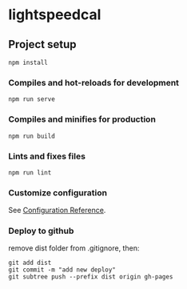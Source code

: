 # lightspeedcal

## Project setup
```
npm install
```

### Compiles and hot-reloads for development
```
npm run serve
```

### Compiles and minifies for production
```
npm run build
```

### Lints and fixes files
```
npm run lint
```

### Customize configuration
See [Configuration Reference](https://cli.vuejs.org/config/).


### Deploy to github
remove dist folder from .gitignore, then:
```
git add dist
git commit -m "add new deploy"
git subtree push --prefix dist origin gh-pages
```
